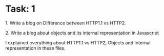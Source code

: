 <h1>Task: 1</h1>
<p>1. Write a blog on Difference between HTTP1.1 vs HTTP2.</p>
<p>2. Write a blog about objects and its internal representation in Javascript</p>

<p>I explained everything about  HTTP1.1 vs HTTP2, Objects and Internal representation in these files.</p>
